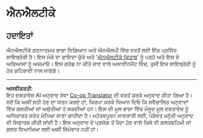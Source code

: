<!--
CO_OP_TRANSLATOR_METADATA:
{
  "original_hash": "bf39bceb833cd628f224941dca8041df",
  "translation_date": "2025-08-29T18:28:51+00:00",
  "source_file": "6-NLP/4-Hotel-Reviews-1/assignment.md",
  "language_code": "pa"
}
-->
# ਐਨਐਲਟੀਕੇ

## ਹਦਾਇਤਾਂ

ਐਨਐਲਟੀਕੇ ਗਣਨਾਤਮਕ ਭਾਸ਼ਾ ਵਿਗਿਆਨ ਅਤੇ ਐਨਐਲਪੀ ਵਿੱਚ ਵਰਤੋਂ ਲਈ ਇੱਕ ਪ੍ਰਸਿੱਧ ਲਾਇਬ੍ਰੇਰੀ ਹੈ। ਇਸ ਮੌਕੇ ਦਾ ਫਾਇਦਾ ਚੁੱਕੋ ਅਤੇ '[ਐਨਐਲਟੀਕੇ ਕਿਤਾਬ](https://www.nltk.org/book/)' ਨੂੰ ਪੜ੍ਹੋ ਅਤੇ ਇਸ ਦੇ ਅਭਿਆਸਾਂ ਨੂੰ ਅਜ਼ਮਾਓ। ਇਸ ਗਰੇਡ ਨਾ ਕੀਤੇ ਜਾਣ ਵਾਲੇ ਅਸਾਈਨਮੈਂਟ ਵਿੱਚ, ਤੁਸੀਂ ਇਸ ਲਾਇਬ੍ਰੇਰੀ ਨੂੰ ਹੋਰ ਗਹਿਰਾਈ ਨਾਲ ਜਾਣੋਗੇ।

---

**ਅਸਵੀਕਰਤੀ**:  
ਇਹ ਦਸਤਾਵੇਜ਼ AI ਅਨੁਵਾਦ ਸੇਵਾ [Co-op Translator](https://github.com/Azure/co-op-translator) ਦੀ ਵਰਤੋਂ ਕਰਕੇ ਅਨੁਵਾਦ ਕੀਤਾ ਗਿਆ ਹੈ। ਜਦੋਂ ਕਿ ਅਸੀਂ ਸਹੀ ਹੋਣ ਦਾ ਯਤਨ ਕਰਦੇ ਹਾਂ, ਕਿਰਪਾ ਕਰਕੇ ਧਿਆਨ ਦਿਓ ਕਿ ਸਵੈਚਾਲਿਤ ਅਨੁਵਾਦਾਂ ਵਿੱਚ ਗਲਤੀਆਂ ਜਾਂ ਅਸੁੱਤੀਆਂ ਹੋ ਸਕਦੀਆਂ ਹਨ। ਇਸ ਦੀ ਮੂਲ ਭਾਸ਼ਾ ਵਿੱਚ ਮੌਜੂਦ ਮੂਲ ਦਸਤਾਵੇਜ਼ ਨੂੰ ਅਧਿਕਾਰਤ ਸਰੋਤ ਮੰਨਿਆ ਜਾਣਾ ਚਾਹੀਦਾ ਹੈ। ਮਹੱਤਵਪੂਰਨ ਜਾਣਕਾਰੀ ਲਈ, ਪੇਸ਼ੇਵਰ ਮਨੁੱਖੀ ਅਨੁਵਾਦ ਦੀ ਸਿਫਾਰਸ਼ ਕੀਤੀ ਜਾਂਦੀ ਹੈ। ਇਸ ਅਨੁਵਾਦ ਦੇ ਪ੍ਰਯੋਗ ਤੋਂ ਪੈਦਾ ਹੋਣ ਵਾਲੇ ਕਿਸੇ ਵੀ ਗਲਤਫਹਿਮੀ ਜਾਂ ਗਲਤ ਵਿਆਖਿਆ ਲਈ ਅਸੀਂ ਜ਼ਿੰਮੇਵਾਰ ਨਹੀਂ ਹਾਂ।  